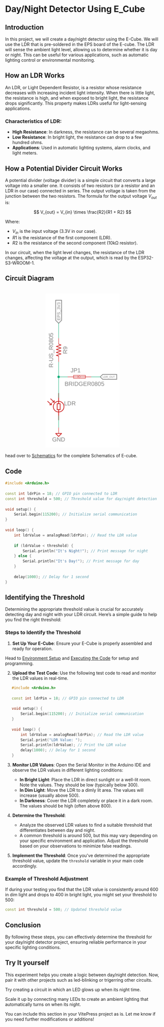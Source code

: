 # Day/Night Detector Using E_Cube

## Introduction

In this project, we will create a day/night detector using the E-Cube. We will use the LDR that is pre-soldered in the EPS board of the E-cube. The LDR will sense the ambient light level, allowing us to determine whether it is day or night. This can be useful for various applications, such as automatic lighting control or environmental monitoring.

## How an LDR Works

An LDR, or Light Dependent Resistor, is a resistor whose resistance decreases with increasing incident light intensity. When there is little light, the resistance is high, and when exposed to bright light, the resistance drops significantly. This property makes LDRs useful for light-sensing applications.

### Characteristics of LDR:
- **High Resistance**: In darkness, the resistance can be several megaohms.
- **Low Resistance**: In bright light, the resistance can drop to a few hundred ohms.
- **Applications**: Used in automatic lighting systems, alarm clocks, and light meters.

## How a Potential Divider Circuit Works

A potential divider (voltage divider) is a simple circuit that converts a large voltage into a smaller one. It consists of two resistors (or a resistor and an LDR in our case) connected in series. The output voltage is taken from the junction between the two resistors. The formula for the output voltage $V_{out}$ is:

$$
V_{out} = V_{in} \times \frac{R2}{R1 + R2}
$$

Where:
- $V_{in}$ is the input voltage (3.3V in our case).
- $R1$ is the resistance of the first component (LDR).
- $R2$ is the resistance of the second component (10kΩ resistor).

In our circuit, when the light level changes, the resistance of the LDR changes, affecting the voltage at the output, which is read by the ESP32-S3-WROOM-1.

## Circuit Diagram
<div style="text-align: center;"><img src="/public/ldr.png" title="ECube render" style="max-width: 80%; height: 500px; width: auto; margin-top: 20px;" /></div>

head over to [Schematics](schematics.md) for the complete Schematics of E-cube.

## Code

```cpp
#include <Arduino.h>

const int ldrPin = 18; // GPIO pin connected to LDR
const int threshold = 500; // Threshold value for day/night detection

void setup() {
    Serial.begin(115200); // Initialize serial communication
}

void loop() {
    int ldrValue = analogRead(ldrPin); // Read the LDR value

    if (ldrValue < threshold) {
        Serial.println("It's Night!"); // Print message for night
    } else {
        Serial.println("It's Day!"); // Print message for day
    }

    delay(1000); // Delay for 1 second
}
```

## Identifying the Threshold

Determining the appropriate threshold value is crucial for accurately detecting day and night with your LDR circuit. Here’s a simple guide to help you find the right threshold:

### Steps to Identify the Threshold

1. **Set Up Your E-Cube**: Ensure your E-Cube is properly assembled and ready for operation. 

Head to [Environment Setup](/en/operationguide/environmentsetup.md) and [Executing the Code](/en/operationguide/executingthecode.md) for setup and programming.

2. **Upload the Test Code**: Use the following test code to read and monitor the LDR values in real-time.

```cpp
   #include <Arduino.h>

   const int ldrPin = 18; // GPIO pin connected to LDR

   void setup() {
       Serial.begin(115200); // Initialize serial communication
   }

   void loop() {
       int ldrValue = analogRead(ldrPin); // Read the LDR value
       Serial.print("LDR Value: ");
       Serial.println(ldrValue); // Print the LDR value
       delay(1000); // Delay for 1 second
   }
```


3. **Monitor LDR Values**: Open the Serial Monitor in the Arduino IDE and observe the LDR values in different lighting conditions:
   - **In Bright Light**: Place the LDR in direct sunlight or a well-lit room. Note the values. They should be low (typically below 300).
   - **In Dim Light**: Move the LDR to a dimly lit area. The values will increase (usually above 500).
   - **In Darkness**: Cover the LDR completely or place it in a dark room. The values should be high (often above 800).

4. **Determine the Threshold**: 
   - Analyze the observed LDR values to find a suitable threshold that differentiates between day and night.
   - A common threshold is around 500, but this may vary depending on your specific environment and application. Adjust the threshold based on your observations to minimize false readings.

5. **Implement the Threshold**: Once you've determined the appropriate threshold value, update the `threshold` variable in your main code accordingly.

### Example of Threshold Adjustment

If during your testing you find that the LDR value is consistently around 600 in dim light and drops to 400 in bright light, you might set your threshold to 500:

```cpp
const int threshold = 500; // Updated threshold value
```
## Conclusion

By following these steps, you can effectively determine the threshold for your day/night detector project, ensuring reliable performance in your specific lighting conditions.

## Try It yourself

This experiment helps you create a logic between day/night detection. Now, pair it with other projects such as led-blinking or trigerring other circuits. 

Try creating a circuit in which an LED glows up when its night time. 

Scale it up by connecting many LEDs to create an ambient lighting that automatically turns on when its night. 

You can include this section in your VitePress project as is. Let me know if you need further modifications or additions!
